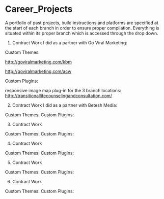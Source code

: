 # Career_Projects
A portfolio of past projects, build instructions and platforms are specified at the start of each branch in order to ensure proper compilation.  Everything is situated within its proper branch which is accessed through the drop down.



1. Contract Work I did as a partner with Go Viral Marketing:


Custom Themes:

http://goviralmarketing.com/kbm

http://goviralmarketing.com/acw


Custom Plugins:

responsive image map plug-in for the 3 branch locations:
http://transitionallifecounselingandconsultation.com/



2. Contract Work I did as a partner with Betesh Media:

Custom Themes:
Custom Plugins:

3. Contract Work

Custom Themes:
Custom Plugins:

4. Contract Work

Custom Themes:
Custom Plugins:

5. Contract Work

Custom Themes:
Custom Plugins:

6. Contract Work

Custom Themes:
Custom Plugins:





